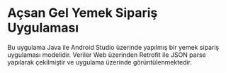 # Açsan Gel Yemek Sipariş Uygulaması

Bu uygulama Java ile Android Studio üzerinde yapılmış bir yemek sipariş uygulaması modelidir. Veriler Web üzerinden Retrofit ile JSON parse yapılarak çekilmiştir
ve uygulama üzerinde görüntülenmektedir.
